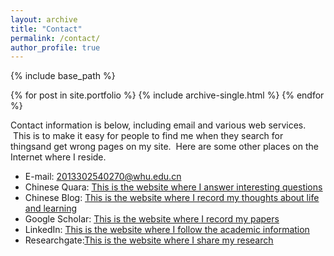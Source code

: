 ```yaml
---
layout: archive
title: "Contact"
permalink: /contact/
author_profile: true
---
```


{% include base_path %}


{% for post in site.portfolio %}
  {% include archive-single.html %}
{% endfor %}

Contact information is below, including email and various web services.  This is to make it easy for people to find me when they search for thingsand get wrong pages on my site.  Here are some other places on the Internet where I reside.

* E-mail: 2013302540270@whu.edu.cn
* Chinese Quara: <u>[This is the website where I answer interesting questions](https://www.zhihu.com/people/tan-ben-dong/activities)</u>
* Chinese Blog: <u>[This is the website where I record my thoughts about life and learning](https://tanbendong.github.io/)</u>
* Google Scholar: <u>[This is the website where I record my papers](https://scholar.google.com/citations?user=FdEP8xgAAAAJ&hl=en)</u>
* LinkedIn: <u>[This is the website where I follow the academic information](https://www.linkedin.com/in/bendong-tan-453046182/)</u>
* Researchgate:<u>[This is the website where I share my research](https://www.researchgate.net/profile/Bendong_Tan)</u>
